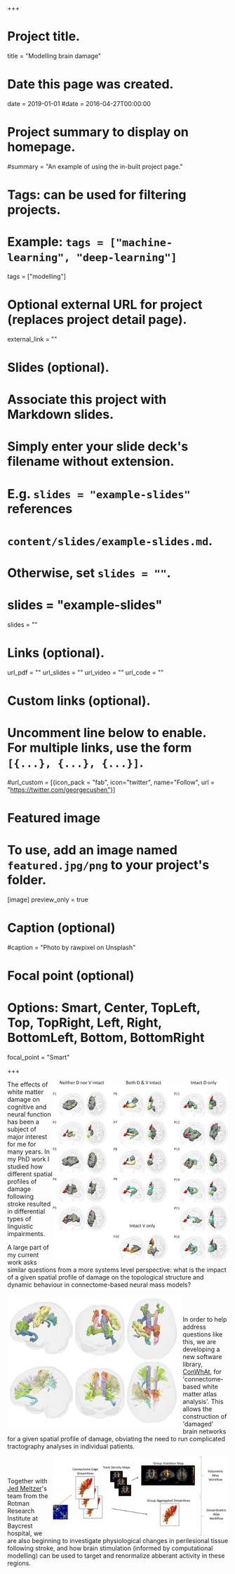 +++
# Project title.
title = "Modelling brain damage"

# Date this page was created.
date = 2019-01-01
#date = 2016-04-27T00:00:00

# Project summary to display on homepage.
#summary = "An example of using the in-built project page."

# Tags: can be used for filtering projects.
# Example: `tags = ["machine-learning", "deep-learning"]`
tags = ["modelling"]

# Optional external URL for project (replaces project detail page).
external_link = ""

# Slides (optional).
#   Associate this project with Markdown slides.
#   Simply enter your slide deck's filename without extension.
#   E.g. `slides = "example-slides"` references 
#   `content/slides/example-slides.md`.
#   Otherwise, set `slides = ""`.
# slides = "example-slides"

slides = ""

# Links (optional).
url_pdf = ""
url_slides = ""
url_video = ""
url_code = ""

# Custom links (optional).
#   Uncomment line below to enable. For multiple links, use the form `[{...}, {...}, {...}]`.
#url_custom = [{icon_pack = "fab", icon="twitter", name="Follow", url = "https://twitter.com/georgecushen"}]

# Featured image
# To use, add an image named `featured.jpg/png` to your project's folder. 
[image]
  preview_only = true
  # Caption (optional)
  #caption = "Photo by rawpixel on Unsplash"
  
  # Focal point (optional)
  # Options: Smart, Center, TopLeft, Top, TopRight, Left, Right, BottomLeft, Bottom, BottomRight
  focal_point = "Smart"


+++

<img src="/img/griffiths2013_tracts.png" align="right" margin="15px 15px 15px 15px" width="400" />

The effects of white matter damage on cognitive and neural function has been a subject of major interest for me for many years. In my PhD work I studied how different spatial profiles of damage following stroke resulted in differential types of linguistic impairments.

A large part of my current work asks similar questions from a more systems level perspective: what is the impact of a given spatial profile of damage on the topological structure and dynamic behaviour in connectome-based neural mass models? 

<img src="/img/conwhat_atlases.png" align="left" margin="15px 15px 15px 15px" width="400" />

<br>
<br>

In order to help address questions like this, we are developing a new software library, [ConWhAt](https://github.com/johngriffiths/conwhat), for 'connectome-based white matter atlas analysis'. This allows the construction of 'damaged' brain networks for a given spatial profile of damage, obviating the need to run complicated tractography analyses in individual patients.

<img src="/img/conwhat_atlas_construction.png" align="right" margin="15px 15px 15px 15px" width="400" />

<br>
<br>

Together with [Jed Meltzer](http://research.baycrest.org/jmeltzer)'s team from the Rotman Research Institute at Baycrest hospital, we are also beginning to investigate physiological changes in perilesional tissue following stroke, and how brain stimulation (informed by computational modelling) can be used to target and renormalize abberant activity in these regions. 






